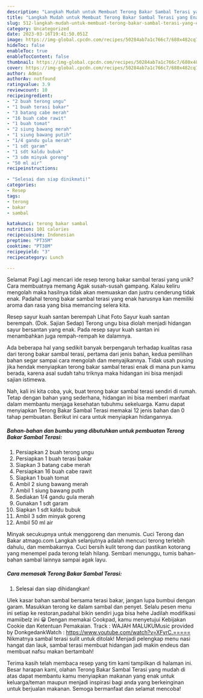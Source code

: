 ```yaml
---
description: "Langkah Mudah untuk Membuat Terong Bakar Sambal Terasi yang Enak, Sempurna"
title: "Langkah Mudah untuk Membuat Terong Bakar Sambal Terasi yang Enak, Sempurna"
slug: 512-langkah-mudah-untuk-membuat-terong-bakar-sambal-terasi-yang-enak-sempurna
category: Uncategorized
date: 2023-03-16T19:41:50.051Z
image: https://img-global.cpcdn.com/recipes/50284ab7a1c766c7/680x482cq70/terong-bakar-sambal-terasi-foto-resep-utama.jpg
hideToc: false
enableToc: true
enableTocContent: false
thumbnail: https://img-global.cpcdn.com/recipes/50284ab7a1c766c7/680x482cq70/terong-bakar-sambal-terasi-foto-resep-utama.jpg
cover: https://img-global.cpcdn.com/recipes/50284ab7a1c766c7/680x482cq70/terong-bakar-sambal-terasi-foto-resep-utama.jpg
author: Admin
authorAv: notfound
ratingvalue: 3.9
reviewcount: 10
recipeingredient:
- "2 buah terong ungu"
- "1 buah terasi bakar"
- "3 batang cabe merah"
- "16 buah cabe rawit"
- "1 buah tomat"
- "2 siung bawang merah"
- "1 siung bawang putih"
- "1/4 gandu gula merah"
- "1 sdt garam"
- "1 sdt kaldu bubuk"
- "3 sdm minyak goreng"
- "50 ml air"
recipeinstructions:

- "Selesai dan siap dinikmati!"
categories:
- Resep
tags:
- terong
- bakar
- sambal

katakunci: terong bakar sambal 
nutrition: 101 calories
recipecuisine: Indonesian
preptime: "PT35M"
cooktime: "PT38M"
recipeyield: "3"
recipecategory: Lunch

---
```



Selamat Pagi Lagi mencari ide resep terong bakar sambal terasi yang unik? Cara membuatnya memang Agak susah-susah gampang. Kalau keliru mengolah maka hasilnya tidak akan memuaskan dan justru cenderung tidak enak. Padahal terong bakar sambal terasi yang enak harusnya kan memiliki aroma dan rasa yang bisa memancing selera kita.


Resep sayur kuah santan berempah Lihat Foto Sayur kuah santan berempah. (Dok. Sajian Sedap) Terong ungu bisa diolah menjadi hidangan sayur bersantan yang enak. Pada resep sayur kuah santan ini menambahkan juga rempah-rempah ke dalamnya.

Ada beberapa hal yang sedikit banyak berpengaruh terhadap kualitas rasa dari terong bakar sambal terasi, pertama dari jenis bahan, kedua pemilihan bahan segar sampai cara mengolah dan menyajikannya. Tidak usah pusing jika hendak menyiapkan terong bakar sambal terasi enak di mana pun kamu berada, karena asal sudah tahu triknya maka hidangan ini bisa menjadi sajian istimewa.


Nah, kali ini kita coba, yuk, buat terong bakar sambal terasi sendiri di rumah. Tetap dengan bahan yang sederhana, hidangan ini bisa memberi manfaat dalam membantu menjaga kesehatan tubuhmu sekeluarga. Kamu dapat menyiapkan Terong Bakar Sambal Terasi memakai 12 jenis bahan dan 0 tahap pembuatan. Berikut ini cara untuk menyiapkan hidangannya.

<!--inarticleads1-->

##### Bahan-bahan dan bumbu yang dibutuhkan untuk pembuatan Terong Bakar Sambal Terasi:

1. Persiapkan 2 buah terong ungu
1. Persiapkan 1 buah terasi bakar
1. Siapkan 3 batang cabe merah
1. Persiapkan 16 buah cabe rawit
1. Siapkan 1 buah tomat
1. Ambil 2 siung bawang merah
1. Ambil 1 siung bawang putih
1. Sediakan 1/4 gandu gula merah
1. Gunakan 1 sdt garam
1. Siapkan 1 sdt kaldu bubuk
1. Ambil 3 sdm minyak goreng
1. Ambil 50 ml air


Minyak secukupnya untuk menggoreng dan menumis. Cuci Terong dan Bakar atmago.com Langkah selanjutnya adalah mencuci terong terlebih dahulu, dan membakarnya. Cuci bersih kulit terong dan pastikan kotorang yang menempel pada terong telah hilang. Sembari menunggu, tumis bahan-bahan sambal lainnya sampai agak layu. 

<!--inarticleads2-->

##### Cara memasak Terong Bakar Sambal Terasi:


1. Selesai dan siap dihidangkan!

Ulek kasar bahan sambal bersama terasi bakar, jangan lupa bumbui dengan garam. Masukkan terong ke dalam sambal dan penyet. Selalu pesen menu ini setiap ke restoran,padahal bikin sendiri juga bisa hehe Jadilah modifikasi mamiibelz ini 😀 Dengan memakai Cookpad, kamu menyetujui Kebijakan Cookie dan Ketentuan Pemakaian. Track : WAJAH MALUKUMusic provided by DonkgedankWatch : https://www.youtube.com/watch?v=XFyrC.===== Nikmatnya sambal terasi sulit untuk ditolak! Menjadi pelengkap menu nasi hangat dan lauk, sambal terasi membuat hidangan jadi makin endeus dan membuat nafsu makan bertambah! 

Terima kasih telah membaca resep yang tim kami tampilkan di halaman ini. Besar harapan kami, olahan Terong Bakar Sambal Terasi yang mudah di atas dapat membantu kamu menyiapkan makanan yang enak untuk keluarga/teman maupun menjadi inspirasi bagi anda yang berkeinginan untuk berjualan makanan. Semoga bermanfaat dan selamat mencoba!
